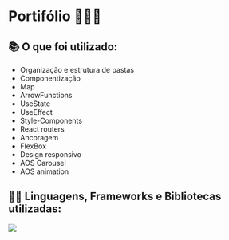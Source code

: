 # Portifólio 👨🏻‍💻

## 📚 O que foi utilizado:
- Organização e estrutura de pastas
- Componentização
- Map
- ArrowFunctions
- UseState
- UseEffect
- Style-Components
- React routers
- Ancoragem
- FlexBox
- Design responsivo
- AOS Carousel
- AOS animation

## 👨‍💻 Linguagens, Frameworks e Bibliotecas utilizadas:
<div>
 <img src="https://skillicons.dev/icons?i=react,vite,styledcomponents&theme=dark" />
</div>
